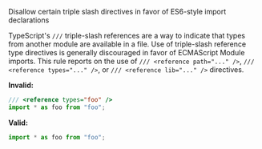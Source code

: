 Disallow certain triple slash directives in favor of ES6-style import
declarations

TypeScript's `///` triple-slash references are a way to indicate that types from
another module are available in a file. Use of triple-slash reference type
directives is generally discouraged in favor of ECMAScript Module imports. This
rule reports on the use of `/// <reference path="..." />`,
`/// <reference types="..." />`, or `/// <reference lib="..." />` directives.

**Invalid:**

```typescript
/// <reference types="foo" />
import * as foo from "foo";
```

**Valid:**

```typescript
import * as foo from "foo";
```
